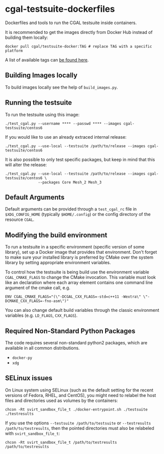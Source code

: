 cgal-testsuite-dockerfiles
==========================

Dockerfiles and tools to run the CGAL testsuite inside containers.

It is recommended to get the images directly from Docker Hub instead
of building them locally:

    docker pull cgal/testsuite-docker:TAG # replace TAG with a specific platform

A list of available tags can [be found here](https://registry.hub.docker.com/u/cgal/testsuite-docker/tags/manage/).

Building Images locally
-----------------------

To build images locally see the help of `build_images.py`.

Running the testsuite
---------------------

To run the testsuite using this image:

    ./test_cgal.py --username **** --passwd **** --images cgal-testsuite/centos6

If you would like to use an already extraced internal release:

    ./test_cgal.py --use-local --testsuite /path/to/release --images cgal-testsuite/centos6

It is also possible to only test specific packages, but keep in mind that this will alter the release:

    ./test_cgal.py --use-local --testsuite /path/to/release --images cgal-testsuite/centos6 \
                   --packages Core Mesh_2 Mesh_3


Default Arguments
-----------------

Default arguments can be provided through a `test_cgal_rc` file in
`$XDG_CONFIG_HOME` (typically `$HOME/.config`) or the config directory
of the resource `CGAL`.

Modifying the build environment
-------------------------------

To run a testsuite in a specific environment (specific version of some
library), set up a Docker image that provides that environment. Don't
forget to make sure your installed library is preferred by CMake over
the system library by setting appropriate environment variables.

To control how the testsuite is being build use the environment
variable `CGAL_CMAKE_FLAGS` to change the CMake invocation. This
variable must look like an declaration where each array element
contains one command line argument of the cmake call, e.g.

    ENV CGAL_CMAKE_FLAGS="(\"-DCGAL_CXX_FLAGS=-std=c++11 -Wextra\" \"-DCMAKE_CXX_FLAGS=-fno-asm\")"

You can also change default build variables through the classic
environment variables (e.g. `LD_FLAGS`, `CXX_FLAGS`).

Required Non-Standard Python Packages
------------------------

The code requires several non-standard python2 packages, which are
available in all common distributions.

- `docker-py`
- `xdg`

SELinux issues
--------------
On Linux system using SELinux (such as the default setting for the recent
versions of Fedora, RHEL, and CentOS), you might need to relabel the host
files and directories used as volumes by the containers:

    chcon -Rt svirt_sandbox_file_t ./docker-entrypoint.sh ./testsuite ./testresults

If you use the options `--testsuite /path/to/testsuite` or `--testresults /path/to/testresults`, then the pointed directories must also be relabeled with `svirt_sandbox_file_t`:

    chcon -Rt svirt_sandbox_file_t /path/to/testresults /path/to/testresults
